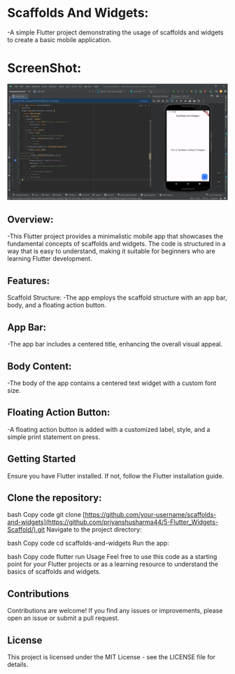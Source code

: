 # Scaffolds And Widgets:

-A simple Flutter project demonstrating the usage of scaffolds and widgets to create a basic mobile application.

# ScreenShot:
![App Screenshot](https://github.com/priyanshusharma44/5-Flutter_Widgets-Scaffold/blob/main/Screenshot%202023-12-16%20135154.png)

## Overview:
-This Flutter project provides a minimalistic mobile app that showcases the fundamental concepts of scaffolds and widgets. The code is structured in a way that is easy to understand, making it suitable for beginners who are learning Flutter development.

## Features:
Scaffold Structure: 
-The app employs the scaffold structure with an app bar, body, and a floating action button.

## App Bar:
-The app bar includes a centered title, enhancing the overall visual appeal.

## Body Content:
-The body of the app contains a centered text widget with a custom font size.

## Floating Action Button:
-A floating action button is added with a customized label, style, and a simple print statement on press.

## Getting Started
Ensure you have Flutter installed. If not, follow the Flutter installation guide.

## Clone the repository:

bash
Copy code
git clone [https://github.com/your-username/scaffolds-and-widgets](https://github.com/priyanshusharma44/5-Flutter_Widgets-Scaffold/).git
Navigate to the project directory:

bash
Copy code
cd scaffolds-and-widgets
Run the app:

bash
Copy code
flutter run
Usage
Feel free to use this code as a starting point for your Flutter projects or as a learning resource to understand the basics of scaffolds and widgets.

## Contributions
Contributions are welcome! If you find any issues or improvements, please open an issue or submit a pull request.

## License
This project is licensed under the MIT License - see the LICENSE file for details.

